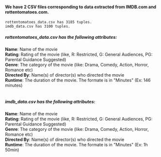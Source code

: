 #### We have 2 CSV files corresponding to data extracted from IMDB.com and rottentomatoes.com.
```
rottentomatoes_data.csv has 3185 tuples.
imdb_data.csv has 3100 tuples.
```

##### rottentomatoes_data.csv has the following attributes: <br />
**Name**: Name of the movie  <br />
**Rating**: Rating of the movie (like, R: Restricted, G: General Audiences, PG: Parental Guidance Suggested)  <br />
**Genre**: The category of the movie (like: Drama, Comedy, Action, Horror, Romance etc)  <br />
**Directed By**: Name(s) of director(s) who directed the movie  <br /> 
**Runtime**: The duration of the movie. The formate is in "Minutes" (Ex: 146 minutes)  <br />  <br /> 

##### imdb_data.csv has the following attributes:  <br />
**Name**: Name of the movie  <br />
**Rating**: Rating of the movie (like, R: Restricted, G: General Audiences, PG: Parental Guidance Suggested)  <br />
**Genre**: The category of the movie (like: Drama, Comedy, Action, Horror, Romance etc)  <br />
**Directed By**: Name(s) of director(s) who directed the movie  <br />
**Runtime**: The duration of the movie. The formate is in "Minutes" (Ex: 1h 50min)   <br />
